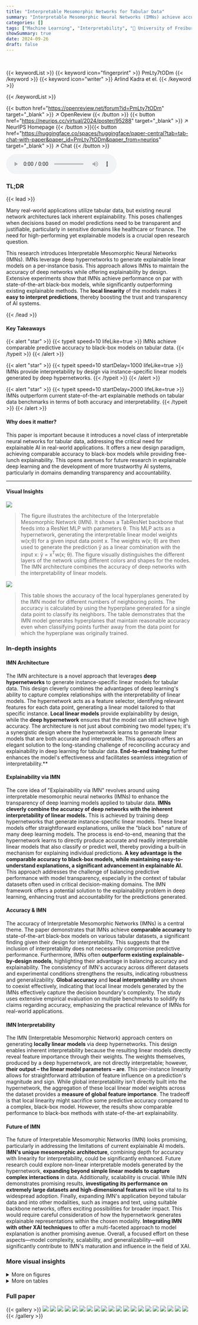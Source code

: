 ```yaml
---
title: "Interpretable Mesomorphic Networks for Tabular Data"
summary: "Interpretable Mesomorphic Neural Networks (IMNs) achieve accuracy comparable to black-box models while offering free-lunch explainability for tabular data through instance-specific linear models gener..."
categories: []
tags: ["Machine Learning", "Interpretability", "🏢 University of Freiburg",]
showSummary: true
date: 2024-09-26
draft: false
---
```


<br>

{{< keywordList >}}
{{< keyword icon="fingerprint" >}} PmLty7tODm {{< /keyword >}}
{{< keyword icon="writer" >}} Arlind Kadra et el. {{< /keyword >}}
 
{{< /keywordList >}}

{{< button href="https://openreview.net/forum?id=PmLty7tODm" target="_blank" >}}
↗ OpenReview
{{< /button >}}
{{< button href="https://neurips.cc/virtual/2024/poster/95288" target="_blank" >}}
↗ NeurIPS Homepage
{{< /button >}}{{< button href="https://huggingface.co/spaces/huggingface/paper-central?tab=tab-chat-with-paper&paper_id=PmLty7tODm&paper_from=neurips" target="_blank" >}}
↗ Chat
{{< /button >}}



<audio controls>
    <source src="https://ai-paper-reviewer.com/PmLty7tODm/podcast.wav" type="audio/wav">
    Your browser does not support the audio element.
</audio>


### TL;DR


{{< lead >}}

Many real-world applications utilize tabular data, but existing neural network architectures lack inherent explainability.  This poses challenges when decisions based on model predictions need to be transparent and justifiable, particularly in sensitive domains like healthcare or finance.  The need for high-performing yet explainable models is a crucial open research question.

This research introduces Interpretable Mesomorphic Neural Networks (IMNs).  IMNs leverage deep hypernetworks to generate explainable linear models on a per-instance basis.  This approach allows IMNs to maintain the accuracy of deep networks while offering explainability by design. Extensive experiments show that IMNs achieve performance on par with state-of-the-art black-box models, while significantly outperforming existing explainable methods.  The **local linearity** of the models makes it **easy to interpret predictions**, thereby boosting the trust and transparency of AI systems. 

{{< /lead >}}


#### Key Takeaways

{{< alert "star" >}}
{{< typeit speed=10 lifeLike=true >}} IMNs achieve comparable predictive accuracy to black-box models on tabular data. {{< /typeit >}}
{{< /alert >}}

{{< alert "star" >}}
{{< typeit speed=10 startDelay=1000 lifeLike=true >}} IMNs provide interpretability by design via instance-specific linear models generated by deep hypernetworks. {{< /typeit >}}
{{< /alert >}}

{{< alert "star" >}}
{{< typeit speed=10 startDelay=2000 lifeLike=true >}} IMNs outperform current state-of-the-art explainable methods on tabular data benchmarks in terms of both accuracy and interpretability. {{< /typeit >}}
{{< /alert >}}

#### Why does it matter?
This paper is important because it introduces a novel class of interpretable neural networks for tabular data, addressing the critical need for explainable AI in real-world applications.  It offers a new design paradigm, achieving comparable accuracy to black-box models while providing free-lunch explainability. This opens avenues for future research in explainable deep learning and the development of more trustworthy AI systems, particularly in domains demanding transparency and accountability.

------
#### Visual Insights



![](https://ai-paper-reviewer.com/PmLty7tODm/figures_2_1.jpg)

> The figure illustrates the architecture of the Interpretable Mesomorphic Network (IMN).  It shows a TabResNet backbone that feeds into a ResNet MLP with parameters θ. This MLP acts as a hypernetwork, generating the interpretable linear model weights w(x;θ) for a given input data point x. The weights w(x; θ) are then used to generate the prediction ŷ as a linear combination with the input x:  ŷ = x<sup>T</sup>w(x; θ). The figure visually distinguishes the different layers of the network using different colors and shapes for the nodes. The IMN architecture combines the accuracy of deep networks with the interpretability of linear models.





![](https://ai-paper-reviewer.com/PmLty7tODm/tables_3_1.jpg)

> This table shows the accuracy of the local hyperplanes generated by the IMN model for different numbers of neighboring points.  The accuracy is calculated by using the hyperplane generated for a single data point to classify its neighbors.  The table demonstrates that the IMN model generates hyperplanes that maintain reasonable accuracy even when classifying points further away from the data point for which the hyperplane was originally trained.





### In-depth insights


#### IMN Architecture
The IMN architecture is a novel approach that leverages **deep hypernetworks** to generate instance-specific linear models for tabular data.  This design cleverly combines the advantages of deep learning's ability to capture complex relationships with the interpretability of linear models. The hypernetwork acts as a feature selector, identifying relevant features for each data point, generating a linear model tailored to that specific instance. **Local linear models** provide explainability by design, while the **deep hypernetwork** ensures that the model can still achieve high accuracy. The architecture is not just about combining two model types; it's a synergistic design where the hypernetwork learns to generate linear models that are both accurate and interpretable. This approach offers an elegant solution to the long-standing challenge of reconciling accuracy and explainability in deep learning for tabular data.  **End-to-end training** further enhances the model's effectiveness and facilitates seamless integration of interpretability.**

#### Explainability via IMN
The core idea of "Explainability via IMN" revolves around using interpretable mesomorphic neural networks (IMNs) to enhance the transparency of deep learning models applied to tabular data.  **IMNs cleverly combine the accuracy of deep networks with the inherent interpretability of linear models.** This is achieved by training deep hypernetworks that generate instance-specific linear models.  These linear models offer straightforward explanations, unlike the "black box" nature of many deep learning models.  The process is end-to-end, meaning that the hypernetwork learns to directly produce accurate and readily interpretable linear models that also classify or predict well, thereby providing a built-in mechanism for explaining individual predictions. **A key advantage is the comparable accuracy to black-box models, while maintaining easy-to-understand explanations, a significant advancement in explainable AI.**  This approach addresses the challenge of balancing predictive performance with model transparency, especially in the context of tabular datasets often used in critical decision-making domains.  The IMN framework offers a potential solution to the explainability problem in deep learning, enhancing trust and accountability for the predictions generated.

#### Accuracy & IMN
The accuracy of Interpretable Mesomorphic Networks (IMNs) is a central theme.  The paper demonstrates that IMNs achieve **comparable accuracy** to state-of-the-art black-box models on various tabular datasets, a significant finding given their design for interpretability.  This suggests that the inclusion of interpretability does not necessarily compromise predictive performance.  Furthermore, IMNs often **outperform existing explainable-by-design models**, highlighting their advantage in balancing accuracy and explainability. The consistency of IMN's accuracy across different datasets and experimental conditions strengthens the results, indicating robustness and generalizability.  **Global accuracy** and **local interpretability** are shown to coexist effectively, indicating that local linear models generated by the IMNs effectively capture the decision boundary's complexity.  The study uses extensive empirical evaluation on multiple benchmarks to solidify its claims regarding accuracy, emphasizing the practical relevance of IMNs for real-world applications.

#### IMN Interpretability
The IMN (Interpretable Mesomorphic Network) approach centers on generating **locally linear models** via deep hypernetworks.  This design enables inherent interpretability because the resulting linear models directly reveal feature importance through their weights.  The weights themselves, produced by a deep hypernetwork, are not directly interpretable; however, **their output – the linear model parameters – are**. This per-instance linearity allows for straightforward attribution of feature influence on a prediction's magnitude and sign.  While global interpretability isn't directly built into the hypernetwork, the aggregation of these local linear model weights across the dataset provides a **measure of global feature importance**.  The tradeoff is that local linearity might sacrifice some predictive accuracy compared to a complex, black-box model. However, the results show comparable performance to black-box methods with state-of-the-art explainability.

#### Future of IMN
The future of Interpretable Mesomorphic Networks (IMN) looks promising, particularly in addressing the limitations of current explainable AI models.  **IMN's unique mesomorphic architecture**, combining depth for accuracy with linearity for interpretability, could be significantly enhanced.  Future research could explore non-linear interpretable models generated by the hypernetwork, **expanding beyond simple linear models to capture complex interactions** in data.  Additionally, scalability is crucial. While IMN demonstrates promising results, **investigating its performance on extremely large datasets and high-dimensional features** will be vital to its widespread adoption.  Finally, expanding IMN's application beyond tabular data and into other modalities, such as images and text, using suitable backbone networks, offers exciting possibilities for broader impact. This would require careful consideration of how the hypernetwork generates explainable representations within the chosen modality.  **Integrating IMN with other XAI techniques** to offer a multi-faceted approach to model explanation is another promising avenue.  Overall, a focused effort on these aspects—model complexity, scalability, and generalizability—will significantly contribute to IMN's maturation and influence in the field of XAI.


### More visual insights

<details>
<summary>More on figures
</summary>


![](https://ai-paper-reviewer.com/PmLty7tODm/figures_3_1.jpg)

> The figure demonstrates the accuracy and interpretability of the proposed Interpretable Mesomorphic Networks (IMN).  The left panel shows the global decision boundary learned by IMN, illustrating its ability to accurately separate classes in a non-linear fashion. The right panel highlights the local interpretability aspect, showing a local hyperplane generated for a single data point (x'). This hyperplane not only correctly classifies x' but also generalizes well to its neighboring points, indicating that IMN generates accurate local linear models that offer good global classification performance.


![](https://ai-paper-reviewer.com/PmLty7tODm/figures_6_1.jpg)

> This figure shows the results of comparing several white-box interpretable methods (Decision Tree, Logistic Regression, and IMN) using the average rank across multiple datasets.  A lower average rank indicates superior performance.  The critical difference (CD) is shown to demonstrate statistically significant differences in performance between methods.


![](https://ai-paper-reviewer.com/PmLty7tODm/figures_6_2.jpg)

> The figure demonstrates the accuracy and interpretability of the proposed Interpretable Mesomorphic Networks (IMN). The left panel shows the globally accurate non-linear decision boundary learned by IMN. The right panel illustrates the local interpretability by showing a local hyperplane generated for a single data point (x'). This hyperplane not only correctly classifies x' but also generalizes well to its neighboring points, highlighting the model's ability to provide both global accuracy and local interpretability simultaneously.


![](https://ai-paper-reviewer.com/PmLty7tODm/figures_7_1.jpg)

> This figure displays the performance of various interpretability methods (IMN, SHAP, Kernel SHAP, LIME, Maple, L2X, BreakDown, Random, and TabNet) across four different metrics (Faithfulness (ROAR), Monotonicity (ROAR), Faithfulness, and Infidelity) on a Gaussian Linear dataset.  The x-axis represents the degree of feature correlation (p), ranging from 0 to 1. The y-axis shows the metric values for each method.  The figure helps to understand how each method's interpretability changes based on the level of feature correlation in the dataset.


![](https://ai-paper-reviewer.com/PmLty7tODm/figures_8_1.jpg)

> The figure shows a bar chart comparing the performance drop (in AUROC) of different models when removing the top-k most important features, as determined by each model's feature attribution method.  The x-axis represents the number of features removed (k). The y-axis represents the percentage decrease in AUROC.  The chart helps to assess the relative importance of features identified by each model by observing how much performance is affected when those features are removed.


![](https://ai-paper-reviewer.com/PmLty7tODm/figures_8_2.jpg)

> This figure compares the image classification results and visualizations of the proposed IMN method against several existing explainability techniques, including Gradient, Integrated Gradient, SmoothGrad, and DeepLift.  The results demonstrate that IMN generates higher weights for regions of the image that are most descriptive of the object.


![](https://ai-paper-reviewer.com/PmLty7tODm/figures_13_1.jpg)

> This figure compares the performance of IMN against other explainability techniques for image classification using the ResNet50 backbone.  It shows visualizations of feature attribution maps generated by various methods (Gradients, Integrated Gradients, SmoothGrad, DeepLift, and IMN) for three different images.  The color intensity in each map represents the importance assigned to each pixel in the prediction. This experiment demonstrates IMN's ability to identify relevant image regions for prediction in a manner comparable to other existing methods.


![](https://ai-paper-reviewer.com/PmLty7tODm/figures_13_2.jpg)

> This figure shows two plots that illustrate the global accuracy and local interpretability of the Interpretable Mesomorphic Networks (IMN) model.  The left plot displays the global decision boundary learned by IMN, demonstrating its ability to accurately separate different classes in the dataset. The right plot focuses on a specific data point (x') and shows that IMN generates a local hyperplane (a linear decision boundary) that correctly classifies not only x', but also its neighboring data points. This highlights IMN's capability to achieve both global accuracy and local interpretability simultaneously.


![](https://ai-paper-reviewer.com/PmLty7tODm/figures_14_1.jpg)

> This figure shows the distribution of the performance gain of different machine learning models compared to a decision tree. The gain is calculated as the difference between the AUROC score of a model and the AUROC score of a decision tree, divided by the AUROC score of the decision tree.  The box plot shows the median, quartiles, and outliers for each model.  The figure demonstrates that most models show similar gains, but NAM (Neural Additive Model) performs considerably worse than the other models.


![](https://ai-paper-reviewer.com/PmLty7tODm/figures_14_2.jpg)

> This figure displays the results of the interpretability experiment. The experiment compares IMN against other interpretability methods in the presence of feature correlations in the Gaussian Linear Dataset. The plot shows the performance of all methods on four metrics: faithfulness (ROAR), monotonicity (ROAR), faithfulness and infidelity. The performance is evaluated for different values of feature correlation, ranging from 0 to 1.


![](https://ai-paper-reviewer.com/PmLty7tODm/figures_15_1.jpg)

> This figure compares the performance of different classification models using the AUROC metric.  It shows critical difference diagrams, which visually represent the statistical significance of differences in average rank between various models. The diagrams are presented separately for white-box models, black-box models on binary classification datasets, and black-box models across all datasets in the benchmark. This allows a comparison of the relative performance and statistical significance of IMN against other interpretable and non-interpretable models in different experimental settings.


</details>




<details>
<summary>More on tables
</summary>


![](https://ai-paper-reviewer.com/PmLty7tODm/tables_6_1.jpg)
> This table presents the median training and inference times for various machine learning models used in the paper's experiments.  The models are categorized as either interpretable white-box models, strong black-box classifiers, or interpretable deep learning architectures. Training times reflect the time taken to train the models, while inference times reflect the time taken to generate predictions for a single data instance. The GPU usage for some of the models is also specified. This table provides a comparative analysis of the computational efficiency of different methods for both training and inference.

![](https://ai-paper-reviewer.com/PmLty7tODm/tables_7_1.jpg)
> This table presents a comparison of the proposed IMN method against eight state-of-the-art explainability methods across three datasets from the XAI Benchmark.  The comparison uses five interpretability metrics: Faithfulness, Faithfulness (ROAR), Infidelity, Monotonicity (ROAR), and Shapley Correlation. Higher values are better for Faithfulness and Monotonicity, while lower values are better for Infidelity.  The table shows the performance of each method on each metric for each dataset, allowing for a comprehensive evaluation of the IMN's interpretability compared to existing techniques.

![](https://ai-paper-reviewer.com/PmLty7tODm/tables_7_2.jpg)
> This table presents the median inference time in seconds for various interpretable methods including IMN, TabNet, and SHAP using different backbones (TabResNet and CatBoost) on three benchmark datasets: Credit-g, Adult, and Christine. The results demonstrate IMN's significantly faster inference compared to other methods.

![](https://ai-paper-reviewer.com/PmLty7tODm/tables_8_1.jpg)
> This table shows the feature ranking based on importance for the Census dataset, using several explainable methods (SHAP, Decision Tree, TabNet, CatBoost, and IMN).  A lower rank indicates a higher importance for that feature in predicting the target variable.  This allows a comparison of how these different methods assess the relative importance of features.

![](https://ai-paper-reviewer.com/PmLty7tODm/tables_16_1.jpg)
> This table provides a statistical overview of the 35 datasets used in the AutoML benchmark experiments. For each dataset, it lists the dataset ID, dataset name, number of instances, number of features, number of classes, majority class percentage, and minority class percentage.  The table offers a comprehensive summary of the characteristics of the datasets used in the study's predictive accuracy experiments. This information is crucial for understanding the context and generalizability of the experimental results.

![](https://ai-paper-reviewer.com/PmLty7tODm/tables_16_2.jpg)
> This table shows the test AUROC (Area Under the Receiver Operating Characteristic curve) for multiple classification models on various datasets.  The models compared include Decision Tree, Logistic Regression, NAM, Random Forest, TabNet, TabResNet, CatBoost, and IMN. The AUROC values represent the average performance over 10 runs with different random seeds, offering a robust comparison of model performance. A dash indicates that a specific model failed to produce a result for a particular dataset. This table is part of the analysis comparing different models' predictive accuracy on multiple datasets using default hyperparameters.

![](https://ai-paper-reviewer.com/PmLty7tODm/tables_17_1.jpg)
> This table presents the test AUROC (Area Under the Receiver Operating Characteristic curve) performance for different classification models on various datasets.  The results are averaged over 10 runs with different random seeds, to provide a measure of robustness.  A dash indicates that the model failed to run on that specific dataset.  The models compared include Decision Tree, Logistic Regression, NAM, Random Forest, TabNet, TabResNet, CatBoost, and IMN (Interpretable Mesomorphic Network). The table helps to evaluate the predictive accuracy of different methods on a diverse range of datasets, using a standard performance metric.

![](https://ai-paper-reviewer.com/PmLty7tODm/tables_18_1.jpg)
> This table presents the test AUROC (Area Under the Receiver Operating Characteristic curve) performance of several classification methods on 35 different datasets from the AutoML benchmark.  Each method's AUROC is the average across 10 runs with different random seeds.  The results show the predictive accuracy of different models, including Decision Tree, Logistic Regression, Random Forest, TabNet, TabResNet, CatBoost, and the proposed IMN (Interpretable Mesomorphic Network) model.  A '-' indicates that a specific method failed to run on a particular dataset.

![](https://ai-paper-reviewer.com/PmLty7tODm/tables_19_1.jpg)
> This table presents the test AUROC (Area Under the Receiver Operating Characteristic curve) performance of different machine learning methods on 35 diverse datasets.  The methods compared include Decision Tree, Logistic Regression, NAM, Random Forest, TabNet, TabResNet, CatBoost, and IMN (Interpretable Mesomorphic Network).  The AUROC scores represent the average performance across ten runs with varying random seeds, providing a measure of model robustness. A dash indicates that a particular method failed to complete the experiment for that specific dataset.

![](https://ai-paper-reviewer.com/PmLty7tODm/tables_20_1.jpg)
> This table compares the performance of IMN against other state-of-the-art methods on multiple interpretability metrics. The metrics used are faithfulness, faithfulness (ROAR), infidelity, monotonicity (ROAR), and Shapley Correlation. The results are generated from three datasets within the XAI Benchmark.

![](https://ai-paper-reviewer.com/PmLty7tODm/tables_20_2.jpg)
> This table presents the accuracy of local hyperplanes generated by the IMN model for varying numbers of neighboring points.  It shows how well the linear model generated for a single data point generalizes to its neighbors.  The results demonstrate the local accuracy of the learned linear models.

![](https://ai-paper-reviewer.com/PmLty7tODm/tables_20_3.jpg)
> This table compares the performance of the proposed IMN model against eight state-of-the-art explainability methods across three datasets from the XAI Benchmark.  The comparison uses five interpretability metrics: Faithfulness, Monotonicity, Infidelity, and Shapley Correlation.  The table shows the numerical results for each method and metric on each dataset, allowing for a direct comparison of the IMN's interpretability against existing techniques.

![](https://ai-paper-reviewer.com/PmLty7tODm/tables_21_1.jpg)
> This table presents the accuracy of local hyperplanes generated by the IMN model for varying numbers of neighboring points.  It demonstrates the model's ability to generate accurate linear classifiers not only for a specific data point but also for its neighboring points, showcasing its local accuracy and interpretability.

![](https://ai-paper-reviewer.com/PmLty7tODm/tables_21_2.jpg)
> This table shows the accuracy of the local hyperplanes generated by the IMN model for different numbers of neighboring points. The accuracy is evaluated by classifying the neighborhood of each point using the hyperplane generated for that point. The results indicate that the IMN model generates accurate local hyperplanes for the neighborhood of points, with an accuracy of 0.84 for 10 neighbors and 0.77 for 200 neighbors.

![](https://ai-paper-reviewer.com/PmLty7tODm/tables_21_3.jpg)
> This table presents the hyperparameter search space used for tuning the TabNet model during the experiments.  Each hyperparameter is listed along with its data type (categorical or continuous) and the range of values considered.  Note that the `log_scale` column indicates whether the logarithmic scale was used for the hyperparameter's range. This information is crucial for understanding the hyperparameter optimization process and how the TabNet model was tuned for optimal performance.

</details>




### Full paper

{{< gallery >}}
<img src="https://ai-paper-reviewer.com/PmLty7tODm/1.png" class="grid-w50 md:grid-w33 xl:grid-w25" />
<img src="https://ai-paper-reviewer.com/PmLty7tODm/2.png" class="grid-w50 md:grid-w33 xl:grid-w25" />
<img src="https://ai-paper-reviewer.com/PmLty7tODm/3.png" class="grid-w50 md:grid-w33 xl:grid-w25" />
<img src="https://ai-paper-reviewer.com/PmLty7tODm/4.png" class="grid-w50 md:grid-w33 xl:grid-w25" />
<img src="https://ai-paper-reviewer.com/PmLty7tODm/5.png" class="grid-w50 md:grid-w33 xl:grid-w25" />
<img src="https://ai-paper-reviewer.com/PmLty7tODm/6.png" class="grid-w50 md:grid-w33 xl:grid-w25" />
<img src="https://ai-paper-reviewer.com/PmLty7tODm/7.png" class="grid-w50 md:grid-w33 xl:grid-w25" />
<img src="https://ai-paper-reviewer.com/PmLty7tODm/8.png" class="grid-w50 md:grid-w33 xl:grid-w25" />
<img src="https://ai-paper-reviewer.com/PmLty7tODm/9.png" class="grid-w50 md:grid-w33 xl:grid-w25" />
<img src="https://ai-paper-reviewer.com/PmLty7tODm/10.png" class="grid-w50 md:grid-w33 xl:grid-w25" />
<img src="https://ai-paper-reviewer.com/PmLty7tODm/11.png" class="grid-w50 md:grid-w33 xl:grid-w25" />
<img src="https://ai-paper-reviewer.com/PmLty7tODm/12.png" class="grid-w50 md:grid-w33 xl:grid-w25" />
<img src="https://ai-paper-reviewer.com/PmLty7tODm/13.png" class="grid-w50 md:grid-w33 xl:grid-w25" />
<img src="https://ai-paper-reviewer.com/PmLty7tODm/14.png" class="grid-w50 md:grid-w33 xl:grid-w25" />
<img src="https://ai-paper-reviewer.com/PmLty7tODm/15.png" class="grid-w50 md:grid-w33 xl:grid-w25" />
<img src="https://ai-paper-reviewer.com/PmLty7tODm/16.png" class="grid-w50 md:grid-w33 xl:grid-w25" />
<img src="https://ai-paper-reviewer.com/PmLty7tODm/17.png" class="grid-w50 md:grid-w33 xl:grid-w25" />
<img src="https://ai-paper-reviewer.com/PmLty7tODm/18.png" class="grid-w50 md:grid-w33 xl:grid-w25" />
<img src="https://ai-paper-reviewer.com/PmLty7tODm/19.png" class="grid-w50 md:grid-w33 xl:grid-w25" />
<img src="https://ai-paper-reviewer.com/PmLty7tODm/20.png" class="grid-w50 md:grid-w33 xl:grid-w25" />
{{< /gallery >}}